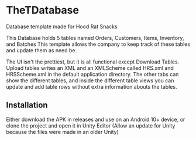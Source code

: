 # TheTDatabase
 Database template made for Hood Rat Snacks
 
 This Database holds 5 tables named Orders, Customers, Items, Inventory, and Batches
 This template allows the company to keep track of these tables and update them as need be.
 
 The UI isn't the prettiest, but it is all functional except Download Tables.
 Upload tables writes an XML and an XMLScheme called HRS.xml and HRSScheme.xml in the default application directory.
 The other tabs can show the different tables, and inside the different table views you can update and add table rows without extra information abouts the tables.
 
## Installation
Either download the APK in releases and use on an Android 10+ device, or clone the project and open it in Unity Editor (Allow an update for Unity because the files were made in an older Unity)
